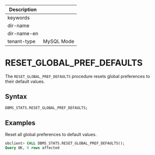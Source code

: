 | Description   |                 |
|---------------|-----------------|
| keywords      |                 |
| dir-name      |                 |
| dir-name-en   |                 |
| tenant-type   | MySQL Mode      |

# RESET_GLOBAL_PREF_DEFAULTS

The `RESET_GLOBAL_PREF_DEFAULTS` procedure resets global preferences to their default values.

## Syntax

```sql
DBMS_STATS.RESET_GLOBAL_PREF_DEFAULTS;
```



## Examples

Reset all global preferences to default values.

```sql
obclient> CALL DBMS_STATS.RESET_GLOBAL_PREF_DEFAULTS();
Query OK, 0 rows affected
```
